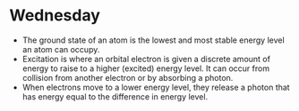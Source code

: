 # Wednesday

- The ground state of an atom is the lowest and most stable energy level an atom can occupy.
- Excitation is where an orbital electron is given a discrete amount of energy to raise to a higher (excited) energy level. It can occur from collision from another electron or by absorbing a photon.
- When electrons move to a lower energy level, they release a photon that has energy equal to the difference in energy level.